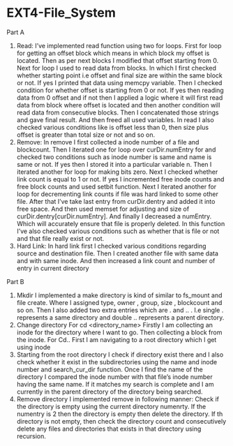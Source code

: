 # EXT4-File_System

Part A
1. Read:
I’ve implemented read function using two for loops. First for loop for getting
an offset block which means in which block my offset is located. Then as
per next blocks I modified that offset starting from 0. Next for loop I used to
read data from blocks. In which I first checked whether starting point i.e
offset and final size are within the same block or not. If yes I printed that
data using memcpy variable. Then I checked condition for whether offset is
starting from 0 or not. If yes then reading data from 0 offset and if not then I
applied a logic where it will first read data from block where offset is
located and then another condition will read data from consecutive blocks.
Then I concatenated those strings and gave final result. And then freed all
used variables. In read I also checked various conditions like is offset less
than 0, then size plus offset is greater than total size or not and so on.
2. Remove:
In remove I first collected a inode number of a file and blockcount. Then I
iterated one for loop over curDir.numEntry for and checked two conditions
such as inode number is same and name is same or not. If yes then I stored it
into a particular variable n. Then I iterated another for loop for making bits
zero. Next I checked whether link count is equal to 1 or not. If yes I
incremented free inode counts and free block counts and used setbit
function. Next I iterated another for loop for decrementing link counts if file
was hard linked to some other file. After that I’ve take last entry from
curDir.dentry and added it into free space. And then used memset for
adjusting and size of curDir.dentry[curDir.numEntry]. And finally I
decreased a numEntry. Which will accurately ensure that file is properly
deleted. In this function I’ve also checked various conditions such as
whether that is file or not and that file really exist or not.
3. Hard Link:
In hard link first I checked various conditions regarding source and
destination file. Then I created another file with same data and with same
inode. And then increased a link count and number of entry in current
directory


Part B
1. Mkdir
I implemented a make directory is kind of similar to fs_mount and file
create. Where I assigned type, owner , group, size , blockcount and so on.
Then I also added two extra entries which are . and .. . I.e single .
represents a same directory and double .. represents a parent directory.
2. Change directory
For cd <directory_name> Firstly I am collecting an inode for the
directory where I want to go. Then collecting a block from the inode.
For Cd.. First I am navigating to a root directory which I get using inode
0. Starting from the root directory I check if directory exist there and I
also check whether it exist in the subdirectories using the name and inode
number and search_cur_dir function. Once I find the name of the
directory I compared the inode number with that file’s inode number
having the same name. If it matches my search is complete and I am
currently in the parent directory of the directory being searched.
3. Remove directory
I implemented remove in following manner:
Check if the directory is empty using the current directory numenrty.
If the numentry is 2 then the directory is empty then delete the directory.
If th directory is not empty, then check the directory count and consecutively
delete any files and directories that exists in that directory using recursion.
